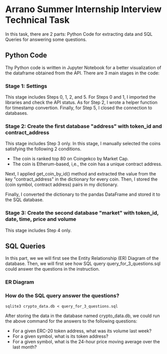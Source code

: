 # Arrano Summer Internship Interview Technical Task

In this task, there are 2 parts: Python Code for extracting data and SQL Queries for answering some questions.

## Python Code

Thy Python code is written in Jupyter Notebook for a better visualization of the dataframe obtained from the API. There are 3 main stages in the code:

### Stage 1: Settings

This stage includes Steps 0, 1, 2, and 5. For Steps 0 and 1, I imported the libraries and check the API status. As for Step 2, I wrote a helper function for timestamp convertion. Finally, for Step 5, I closed the connection to databases.

### Stage 2: Create the first database "address" with token_id and contract_address

This stage includes Step 3 only. In this stage, I manually selected the coins satisfying the following 2 conditions.

- The coin is ranked top 80 on Coingekco by Market Cap.
- The coin is Etherum-based, i,e., the coin has a unique contract address.

Next, I applied get_coin_by_id() method and extracted the value from the key "contract_address" in the dictionary for every coin. Then, I stored the (coin symbol, contract address) pairs in my dictionary.

Finally, I converted the dictionary to the pandas DataFrame and stored it to the SQL database.

### Stage 3: Create the second database "market" with token_id, date, time, price and volume

This stage includes Step 4 only.

## SQL Queries

In this part, we we will first see the Entity Relationship (ER) Diagram of the database. Then, we will first see how SQL query query_for_3_questions.sql could answer the questions in the instruction.

### ER Diagram



### How do the SQL query answer the questions?
```
sqlite3 crypto_data.db < query_for_3_questions.sql
```

After storing the data in the database named crypto_data.db, we could run the above command for the answers to the following questions:

- For a given ERC-20 token address, what was its volume last week?
- For a given symbol, what is its token address?
- For a given symbol, what is the 24-hour price moving average over the last month?

